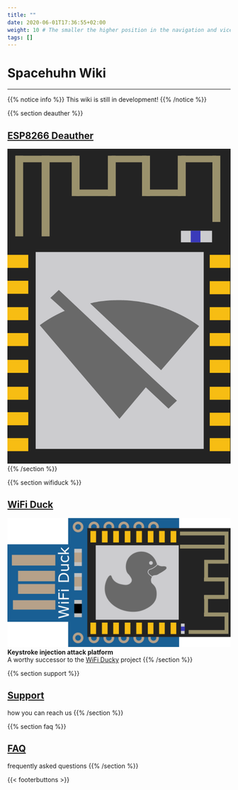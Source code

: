 ```yaml
---
title: ""
date: 2020-06-01T17:36:55+02:00
weight: 10 # The smaller the higher position in the navigation and vice versa
tags: []
---
```


# Spacehuhn Wiki

---

{{% notice info %}}
This wiki is still in development!
{{% /notice %}}

{{% section deauther %}}
## [ESP8266 Deauther](deauther)
![ESP8266 Deauther Logo](/media/deauther_logo.png?height=100px)
{{% /section %}}

{{% section wifiduck %}}
## [WiFi Duck](wifiduck)  
![WiFi Duck Logo](/media/wifi_duck_logo.png?height=100px)  
**Keystroke injection attack platform**  
A worthy successor to the [WiFi Ducky](https://github.com/spacehuhn/wifi_ducky/) project
{{% /section %}}

{{% section support %}}
## [Support](support)
how you can reach us
{{% /section %}}

{{% section faq %}}
## [FAQ](faq)
frequently asked questions
{{% /section %}}

{{< footerbuttons >}}